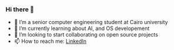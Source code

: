 ### Hi there 👋

<!--
**AhmedMaher309/AhmedMaher309** is a ✨ _special_ ✨ repository because its `README.md` (this file) appears on your GitHub profile.
Here are some ideas to get you started:-->

- 🔭 I’m a senior computer engineering student at Cairo university
- 🌱 I’m currently learning about AI, and OS developement
- 👯 I’m looking to start collaborating on open source projects
- 📫 How to reach me: [LinkedIn](https://www.linkedin.com/in/ahmed-maher-337649213)


